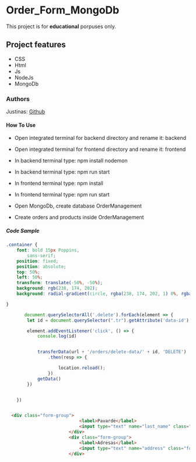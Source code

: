 # Order_Form_MongoDb

This project is for **educational** porpuses only. 

## Project features

-   CSS
-   Html
-   Js
-   NodeJs
-   MongoDb


### Authors

Justinas: [Github](https://github.com/Belute)

#### How To Use


- Open integrated terminal for backend directory and rename it: backend

- Open integrated terminal for frontend directory and rename it: frontend

- In backend terminal type: npm install nodemon

- In backend terminal type: npm run start

- In frontend terminal type: npm install

- In frontend terminal type: npm run start

- Open MongoDb, create database OrderManagement

- Create orders and products inside OrderManagement



##### Code Sample

```css
.container {
    font: bold 15px Poppins,
        sans-serif;
    position: fixed;
    position: absolute;
    top: 50%;
    left: 50%;
    transform: translate(-50%, -50%);
    background: rgb(238, 174, 202);
    background: radial-gradient(circle, rgba(238, 174, 202, 1) 0%, rgba(232, 236, 241, 1) 100%);

}
```
```js
       document.querySelectorAll('.delete').forEach(element => {
        let id = document.querySelector(".tr").getAttribute('data-id')

        element.addEventListener('click', () => {
            console.log(id)


            transferData(url + '/orders/delete-data/' + id, 'DELETE')
                .then(resp => {

                    location.reload();
                })
            getData()
        })


    })



```
```html
  <div class="form-group">
                            <label>Pavardė</label>
                            <input type="text" name="last_name" class="form-control">
                        </div>
                        <div class="form-group">
                            <label>Adresas</label>
                            <input type="text" name="address" class="form-control">
                        </div>
```
